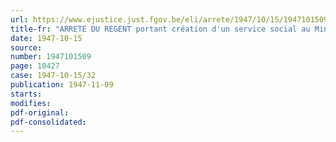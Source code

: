 ```yaml
---
url: https://www.ejustice.just.fgov.be/eli/arrete/1947/10/15/1947101509/justel
title-fr: "ARRETE DU REGENT portant création d'un service social au Ministère de la Reconstruction"
date: 1947-10-15
source:
number: 1947101509
page: 10427
case: 1947-10-15/32
publication: 1947-11-09
starts:
modifies:
pdf-original:
pdf-consolidated:
---
```


